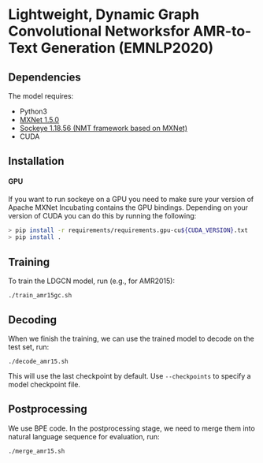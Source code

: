 # Lightweight, Dynamic Graph Convolutional Networksfor AMR-to-Text Generation (EMNLP2020)



## Dependencies
The model requires:
- Python3
- [MXNet 1.5.0](https://github.com/apache/incubator-mxnet/tree/1.5.0)
- [Sockeye 1.18.56 (NMT framework based on MXNet)](https://github.com/awslabs/sockeye)
- CUDA 


## Installation
#### GPU

If you want to run sockeye on a GPU you need to make sure your version of Apache MXNet
Incubating contains the GPU bindings. Depending on your version of CUDA you can do this by running the following:

```bash
> pip install -r requirements/requirements.gpu-cu${CUDA_VERSION}.txt
> pip install .
```


## Training

To train the LDGCN model, run (e.g., for AMR2015):

```
./train_amr15gc.sh
```

## Decoding

When we finish the training, we can use the trained model to decode on the test set, run:

```
./decode_amr15.sh
```

This will use the last checkpoint by default. Use `--checkpoints` to specify a model checkpoint file.



## Postprocessing



We use BPE code. In the postprocessing stage, we need to merge them into natural language sequence for evaluation, run:

```
./merge_amr15.sh
```



